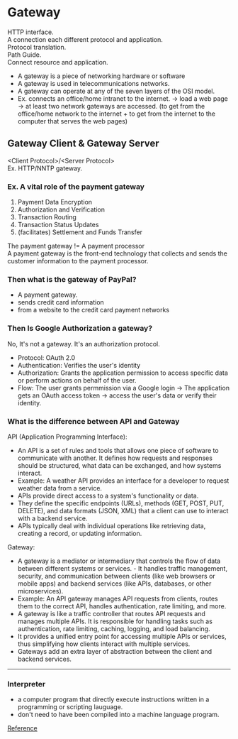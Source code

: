 # Gateway
HTTP interface.   
A connection each different protocol and application.   
Protocol translation.   
Path Guide.   
Connect resource and application.   


- A gateway is a piece of networking hardware or software
- A gateway is used in telecommunications networks.
- A gateway can operate at any of the seven layers of the OSI model.
- Ex. connects an office/home intranet to the internet.
    -> load a web page -> at least two network gateways are accessed.
    (to get from the office/home network to the internet + to get from the internet to the computer that serves the web pages)

## Gateway Client & Gateway Server
<Client Protocol\>/<Server Protocol\>   
Ex. HTTP/NNTP gateway.

### Ex. A vital role of the payment gateway
1. Payment Data Encryption
2. Authorization and Verification
3. Transaction Routing
4. Transaction Status Updates
5. (facilitates) Settlement and Funds Transfer

The payment gateway != A payment processor   
A payment gateway is the front-end technology that collects and sends the customer information to the payment processor.

### Then what is the gateway of PayPal?
- A payment gateway.
- sends credit card information 
- from a website to the credit card payment networks

### Then Is Google Authorization a gateway?
No, It's not a gateway. It's an authorization protocol.
- Protocol: OAuth 2.0
- Authentication: Verifies the user's identity
- Authorization: Grants the application permission to access specific data or perform actions on behalf of the user.
- Flow: The user grants permmission via a Google login -> The application gets an OAuth access token -> access the user's data or verify their identity.

### What is the difference between API and Gateway
API (Application Programming Interface):   
- An API is a set of rules and tools that allows one piece of software to communicate with another. It defines how requests and responses should be structured, what data can be exchanged, and how systems interact.
- Example: A weather API provides an interface for a developer to request weather data from a service.
- APIs provide direct access to a system's functionality or data.
- They define the specific endpoints (URLs), methods (GET, POST, PUT, DELETE), and data formats (JSON, XML) that a client can use to interact with a backend service.
- APIs typically deal with individual operations like retrieving data, creating a record, or updating information.

Gateway:   
- A gateway is a mediator or intermediary that controls the flow of data between different systems or services. - It handles traffic management, security, and communication between clients (like web browsers or mobile apps) and backend services (like APIs, databases, or other microservices).
- Example: An API gateway manages API requests from clients, routes them to the correct API, handles authentication, rate limiting, and more.
- A gateway is like a traffic controller that routes API requests and manages multiple APIs. It is responsible for handling tasks such as authentication, rate limiting, caching, logging, and load balancing.
- It provides a unified entry point for accessing multiple APIs or services, thus simplifying how clients interact with multiple services.
- Gateways add an extra layer of abstraction between the client and backend services.

--- 
### Interpreter
- a computer program that directly execute instructions written in a programming or scripting lauguage.
- don't need to have been compiled into a machine language program.



[Reference]('https://en.wikipedia.org/wiki/Gateway_(telecommunications)')